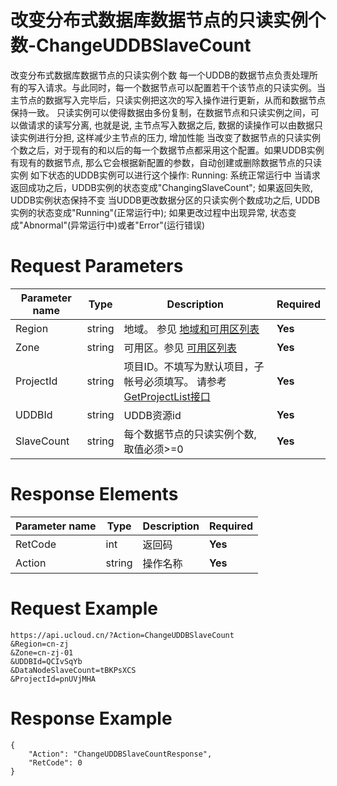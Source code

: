 # 改变分布式数据库数据节点的只读实例个数-ChangeUDDBSlaveCount

改变分布式数据库数据节点的只读实例个数
每一个UDDB的数据节点负责处理所有的写入请求。与此同时，每一个数据节点可以配置若干个该节点的只读实例。当主节点的数据写入完毕后，只读实例把这次的写入操作进行更新，从而和数据节点保持一致。
只读实例可以使得数据由多份复制，在数据节点和只读实例之间，可以做请求的读写分离, 也就是说, 主节点写入数据之后, 数据的读操作可以由数据只读实例进行分担, 这样减少主节点的压力, 增加性能
当改变了数据节点的只读实例个数之后，对于现有的和以后的每一个数据节点都采用这个配置。如果UDDB实例有现有的数据节点, 那么它会根据新配置的参数，自动创建或删除数据节点的只读实例
如下状态的UDDB实例可以进行这个操作:
Running: 系统正常运行中
当请求返回成功之后，UDDB实例的状态变成"ChangingSlaveCount"; 如果返回失败, UDDB实例状态保持不变 当UDDB更改数据分区的只读实例个数成功之后, UDDB实例的状态变成"Running"(正常运行中); 如果更改过程中出现异常, 状态变成"Abnormal"(异常运行中)或者"Error"(运行错误)

# Request Parameters
|Parameter name|Type|Description|Required|
|---|---|---|---|
|Region|string|地域。 参见 [地域和可用区列表](../summary/regionlist.html)|**Yes**|
|Zone|string|可用区。参见 [可用区列表](../summary/regionlist.html)|**Yes**|
|ProjectId|string|项目ID。不填写为默认项目，子帐号必须填写。 请参考[GetProjectList接口](../summary/get_project_list.html)|**Yes**|
|UDDBId|string|UDDB资源id|**Yes**|
|SlaveCount|string|每个数据节点的只读实例个数, 取值必须>=0|**Yes**|

# Response Elements
|Parameter name|Type|Description|Required|
|---|---|---|---|
|RetCode|int|返回码|**Yes**|
|Action|string|操作名称|**Yes**|

# Request Example
```
https://api.ucloud.cn/?Action=ChangeUDDBSlaveCount
&Region=cn-zj
&Zone=cn-zj-01
&UDDBId=QCIvSqYb
&DataNodeSlaveCount=tBKPsXCS
&ProjectId=pnUVjMHA
```

# Response Example
```
{
    "Action": "ChangeUDDBSlaveCountResponse", 
    "RetCode": 0
}
```


